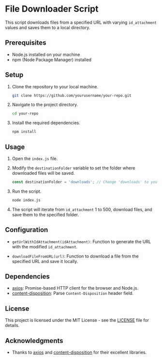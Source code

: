 # File Downloader Script

This script downloads files from a specified URL with varying `id_attachment` values and saves them to a local directory.

## Prerequisites

- Node.js installed on your machine
- npm (Node Package Manager) installed

## Setup

1. Clone the repository to your local machine.

    ```bash
    git clone https://github.com/yourusername/your-repo.git
    ```

2. Navigate to the project directory.

    ```bash
    cd your-repo
    ```

3. Install the required dependencies.

    ```bash
    npm install
    ```

## Usage

1. Open the `index.js` file.

2. Modify the `destinationFolder` variable to set the folder where downloaded files will be saved.

    ```javascript
    const destinationFolder = 'downloads'; // Change 'downloads' to your desired folder name
    ```

3. Run the script.

    ```bash
    node index.js
    ```

4. The script will iterate from `id_attachment` 1 to 500, download files, and save them to the specified folder.

## Configuration

- `getUrlWithIdAttachment(idAttachment)`: Function to generate the URL with the modified `id_attachment`.

- `downloadFileFromURL(url)`: Function to download a file from the specified URL and save it locally.

## Dependencies

- [axios](https://www.npmjs.com/package/axios): Promise-based HTTP client for the browser and Node.js.
- [content-disposition](https://www.npmjs.com/package/content-disposition): Parse `Content-Disposition` header field.

## License

This project is licensed under the MIT License - see the [LICENSE](LICENSE) file for details.

## Acknowledgments

- Thanks to [axios](https://github.com/axios/axios) and [content-disposition](https://github.com/jshttp/content-disposition) for their excellent libraries.
